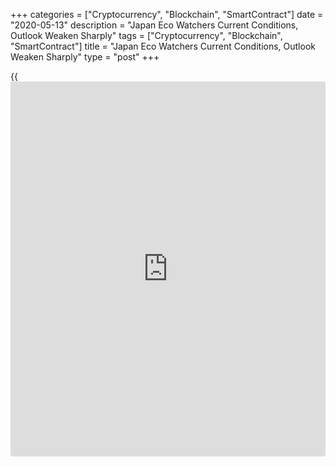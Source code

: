 +++
categories = ["Cryptocurrency", "Blockchain", "SmartContract"]
date = "2020-05-13"
description = "Japan Eco Watchers Current Conditions, Outlook Weaken Sharply"
tags = ["Cryptocurrency", "Blockchain", "SmartContract"]
title = "Japan Eco Watchers Current Conditions, Outlook Weaken Sharply"
type = "post"
+++

{{<iframe id="large-banner" src="https://www.bounty.group/#slide=15.0" width="100%" height="600" scrolling="no" style="border: 0px solid rgb(216, 221, 230); border-radius: 3px;">}}

A measure of the public assessment of the Japanese [economy][1] declined
sharply in April, as economic activity remained hurt by the coronavirus,
or Covid-19, pandemic, survey data from the Cabinet Office showed on
Wednesday.

The current conditions index of the Economy Watchers' Survey, which
measures the current situation of the economy, decreased to 7.9 in April
from 14.2 in March.

The outlook index that signals future activity fell to 16.6 in April
from 18.8 in the previous month.

The economy watchers' point of view is that the situation is getting
worse and expected to deteriorate further, due to the extremely severe
challenges posed by the Covid-19 pandemic, the survey said.

Earlier in the day, data showed that the current account surplus was JPY
1971 billion in March versus JPY 3,168.8 billion in the previous month.
Economists had forecast a surplus of JPY 2,211 billion.

For comments and feedback [contact](https://www.playgroundfx.com/contact/): editorial@rtt[news](https://www.letsplayfx.com/blog/forex-news-website/).com

[Economic News][1]

 **What parts of the world are seeing the best (and worst) economic
performances lately? Click[here][2] to check out our [Econ Scorecard][2]
and find out! See up-to-the-moment [ranking](https://www.playgroundfx.com/blog/crypto-exchange-ranking/)s for the best and worst
performers in [GDP][3], [unemployment rate][4], [inflation][5] and much
more.**

   1. www.rtt[news](https://www.letsplayfx.com/blog/forex-news-website/).com/Content/EconomicNews.aspx
   2. www.rtt[news](https://www.letsplayfx.com/blog/forex-news-website/).com/economic-scorecard/world-rank/retail-sales/highest-performance.aspx
   3. www.rtt[news](https://www.letsplayfx.com/blog/forex-news-website/).com/economic-scorecard/world-rank/GDP/highest-performance.aspx
   4. www.rtt[news](https://www.letsplayfx.com/blog/forex-news-website/).com/economic-scorecard/world-rank/unemployment-rate/lowest-performance.aspx
   5. www.rtt[news](https://www.letsplayfx.com/blog/forex-news-website/).com/economic-scorecard/world-rank/CPI/highest-performance.aspx